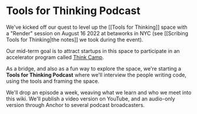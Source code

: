 # Tools for Thinking Podcast

We've kicked off our quest to level up the [[Tools for Thinking]] space with a "Render" session on August 16 2022 at betaworks in NYC (see [[Scribing Tools for Thinking|the notes]] we took during the event). 

Our mid-term goal is to attract startups in this space to participate in an accelerator program called [Think Camp](https://www.betaworks.com/camp). 

As a bridge, and also as a fun way to explore the space, we're starting a **Tools for Thinking Podcast** where we'll interview the people writing code, using the tools and framing the space. 

We'll drop an episode a week, weaving what we learn and who we meet into this wiki. We'll publish a video version on YouTube, and an audio-only version through Anchor to several podcast broadcasters. 


